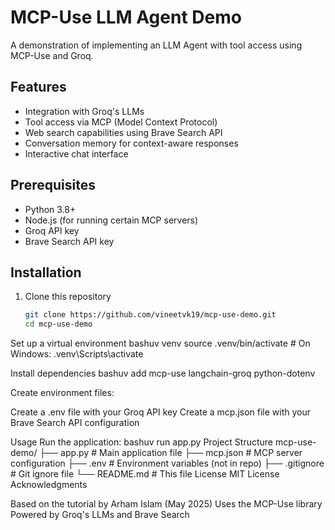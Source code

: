 # MCP-Use LLM Agent Demo

A demonstration of implementing an LLM Agent with tool access using MCP-Use and Groq.

## Features

- Integration with Groq's LLMs
- Tool access via MCP (Model Context Protocol)
- Web search capabilities using Brave Search API
- Conversation memory for context-aware responses
- Interactive chat interface

## Prerequisites

- Python 3.8+
- Node.js (for running certain MCP servers)
- Groq API key
- Brave Search API key

## Installation

1. Clone this repository
   ```bash
   git clone https://github.com/vineetvk19/mcp-use-demo.git
   cd mcp-use-demo

Set up a virtual environment
bashuv venv
source .venv/bin/activate  # On Windows: .venv\Scripts\activate

Install dependencies
bashuv add mcp-use langchain-groq python-dotenv

Create environment files:

Create a .env file with your Groq API key
Create a mcp.json file with your Brave Search API configuration



Usage
Run the application:
bashuv run app.py
Project Structure
mcp-use-demo/
├── app.py              # Main application file
├── mcp.json            # MCP server configuration
├── .env                # Environment variables (not in repo)
├── .gitignore          # Git ignore file
└── README.md           # This file
License
MIT License
Acknowledgments

Based on the tutorial by Arham Islam (May 2025)
Uses the MCP-Use library
Powered by Groq's LLMs and Brave Search
